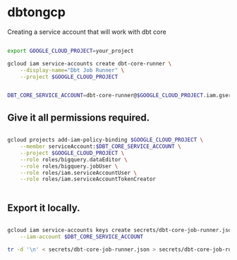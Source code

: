# dbtongcp



Creating a service account that will work with dbt core


```sh

export GOOGLE_CLOUD_PROJECT=your_project

gcloud iam service-accounts create dbt-core-runner \
    --display-name="Dbt Job Runner" \
    --project $GOOGLE_CLOUD_PROJECT


DBT_CORE_SERVICE_ACCOUNT=dbt-core-runner@$GOOGLE_CLOUD_PROJECT.iam.gserviceaccount.com

```



## Give it all permissions required.

```sh

gcloud projects add-iam-policy-binding $GOOGLE_CLOUD_PROJECT \
    --member serviceAccount:$DBT_CORE_SERVICE_ACCOUNT \
    --project $GOOGLE_CLOUD_PROJECT \
    --role roles/bigquery.dataEditor \
    --role roles/bigquery.jobUser \
    --role roles/iam.serviceAccountUser \
    --role roles/iam.serviceAccountTokenCreator
    
```


## Export it locally.
```sh

gcloud iam service-accounts keys create secrets/dbt-core-job-runner.json \
    --iam-account $DBT_CORE_SERVICE_ACCOUNT

tr -d '\n' < secrets/dbt-core-job-runner.json > secrets/dbt-core-job-runner-oneline.json


```